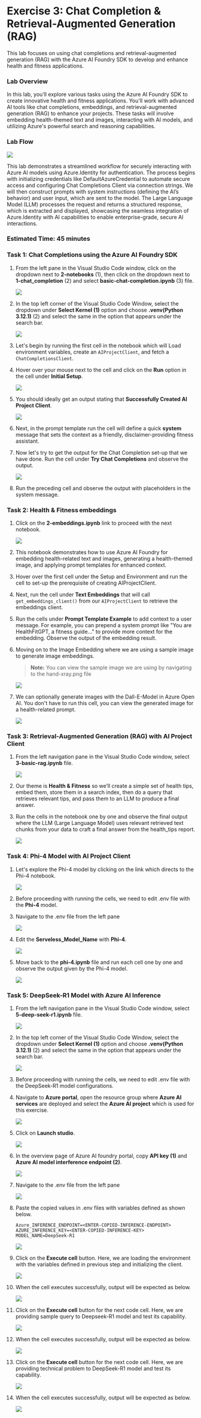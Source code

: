 # Exercise 3: Chat Completion & Retrieval-Augmented Generation (RAG)

This lab focuses on using chat completions and retrieval-augmented generation (RAG) with the Azure AI Foundry SDK to develop and enhance health and fitness applications.

### Lab Overview

In this lab, you’ll explore various tasks using the Azure AI Foundry SDK to create innovative health and fitness applications. You'll work with advanced AI tools like chat completions, embeddings, and retrieval-augmented generation (RAG) to enhance your projects. These tasks will involve embedding health-themed text and images, interacting with AI models, and utilizing Azure's powerful search and reasoning capabilities.

### Lab Flow

![](../images/chat1.png)

This lab demonstrates a streamlined workflow for securely interacting with Azure AI models using Azure.Identity for authentication. The process begins with initializing credentials like DefaultAzureCredential to automate secure access and configuring Chat Completions Client via connection strings. We will then construct prompts with system instructions (defining the AI’s behavior) and user input, which are sent to the model. The Large Language Model (LLM) processes the request and returns a structured response, which is extracted and displayed, showcasing the seamless integration of Azure.Identity with AI capabilities to enable enterprise-grade, secure AI interactions.

### Estimated Time: 45 minutes

### Task 1: Chat Completions using the Azure AI Foundry SDK

1. From the left pane in the Visual Studio Code window, click on the dropdown next to **2-notebooks** (1), then click on the dropdown next to **1-chat_completion** (2) and select **basic-chat-completion.ipynb** (3) file.

   ![](../images/ai1.png)

1. In the top left corner of the Visual Studio Code Window, select the dropdown under **Select Kernel (1)** option and choose **.venv(Python 3.12.1)** (2) and select the same in the option that appears under the search bar.

   ![](../images/ai2.png)

1. Let's begin by running the first cell in the notebook which will Load environment variables, create an `AIProjectClient`, and fetch a `ChatCompletionsClient`.

1. Hover over your mouse next to the cell and click on the **Run** option in the cell under **Initial Setup**.

   ![](../images/ai3.png)

1. You should ideally get an output stating that **Successfully Created AI Project Client**.

   ![](../images/ai5.png)

1. Next, in the prompt template run the cell will define a quick **system** message that sets the context as a friendly, disclaimer-providing fitness assistant.

1. Now let's try to get the output for the Chat Completion set-up that we have done. Run the cell under **Try Chat Completions** and observe the output.

   ![](../images/ai6.png)

1. Run the preceding cell and observe the output with placeholders in the system message.

### Task 2: Health & Fitness embeddings

1. Click on the **2-embeddings.ipynb** link to proceed with the next notebook.

   ![](../images/ai7.png)

1. This notebook demonstrates how to use Azure AI Foundry for embedding health-related text and images, generating a health-themed image, and applying prompt templates for enhanced context.

1. Hover over the first cell under the Setup and Environment and run the cell to set-up the prerequisite of creating AIProjectClient.

1. Next, run the cell under  **Text Embeddings** that will call `get_embeddings_client()` from our `AIProjectClient` to retrieve the embeddings client.

1. Run the cells under **Prompt Template Example** to  add context to a user message. For example, you can prepend a system prompt like "You are HealthFitGPT, a fitness guide..." to provide more context for the embedding. Observe the output of the embedding result.

1. Moving on to the Image Embedding where we are using a sample image to generate image embeddings.

   >**Note:** You can view the sample image we are using by navigating to the hand-xray.png file

     ![](../images/ai8.png)

1. We can optionally generate images with the Dall-E-Model in Azure Open AI. You don't have to run this cell, you can view the generated image for a health-related prompt.

   ![](../images/ai9.png)

### Task 3: Retrieval-Augmented Generation (RAG) with AI Project Client

1. From the left navigation pane in the Visual Studio Code window, select **3-basic-rag.ipynb** file.

   ![](../images/ai10-1.png)

1. Our theme is **Health & Fitness** so we’ll create a simple set of health tips, embed them, store them in a search index, then do a query that retrieves relevant tips, and pass them to an LLM to produce a final answer.

1. Run the cells in the notebook one by one and observe the final output where the LLM (Large Language Model) uses relevant retrieved text chunks from your data to craft a final answer from the health_tips report.

   ![](../images/ai11.png)

### Task 4: Phi-4 Model with AI Project Client 

1. Let's explore the Phi-4 model by clicking on the  link which directs to the Phi-4 notebook.

   ![](../images/ai12.png)

1. Before proceeding with running the cells, we need to edit .env file with the **Phi-4** model.
   
1. Navigate to the .env file from the left pane 

   ![](../images/ai13.png)

1. Edit the **Serveless_Model_Name** with **Phi-4**.

   ![](../images/ai14.png)

1. Move back to the **phi-4.ipynb** file and run each cell one by one and observe the output given by the Phi-4 model.  

   ![](../images/ai15.png)

### Task 5: DeepSeek-R1 Model with Azure AI Inference 

1. From the left navigation pane in the Visual Studio Code window, select **5-deep-seek-r1.ipynb** file.

   ![](../images/ai16.png)
  
1. In the top left corner of the Visual Studio Code Window, select the dropdown under **Select Kernel (1)** option and choose **.venv(Python 3.12.1)** (2) and select the same in the option that appears under the search bar.

   ![](../images/ai2.png)

1. Before proceeding with running the cells, we need to edit .env file with the DeepSeek-R1 model configurations.

1. Navigate to **Azure portal**, open the resource group where **Azure AI services** are deployed and select the **Azure AI project** which is used for this exercise.

   ![](../images/ai17-2.png)

1. Click on **Launch studio**.

   ![](../images/ai17-3.png)

1. In the overview page of Azure AI foundry portal, copy **API key (1)** and **Azure AI model interference endpoint (2)**.

   ![](../images/ai17-4.png)

1. Navigate to the .env file from the left pane 

   ![](../images/ai13.png)

1. Paste the copied values in .env files with variables defined as shown below.

   ```
   Azure_INFERENCE_ENDPOINT=<ENTER-COPIED-INFERENCE-ENDPOINT>
   AZURE_INFERENCE_KEY=<ENTER-COPIED-INFERENCE-KEY>
   MODEL_NAME=DeepSeek-R1
   ```

   ![](../images/ai17-1.png)

1. Click on the **Execute cell** button. Here, we are loading the environment with the variables defined in previous step and initializing the client.

   ![](../images/ai17.png)

1. When the cell executes successfully, output will be expected as below.

   ![](../images/ai18.png)

1.  Click on the **Execute cell** button for the next code cell. Here, we are providing sample query to Deepseek-R1 model and test its capability.

    ![](../images/ai19.png)

1. When the cell executes successfully, output will be expected as below.

   ![](../images/ai20.png)

1.  Click on the **Execute cell** button for the next code cell. Here, we are providing technical problem to DeepSeek-R1 model and test its capability. 

    ![](../images/ai21.png)

1. When the cell executes successfully, output will be expected as below.

   ![](../images/ai22.png)

